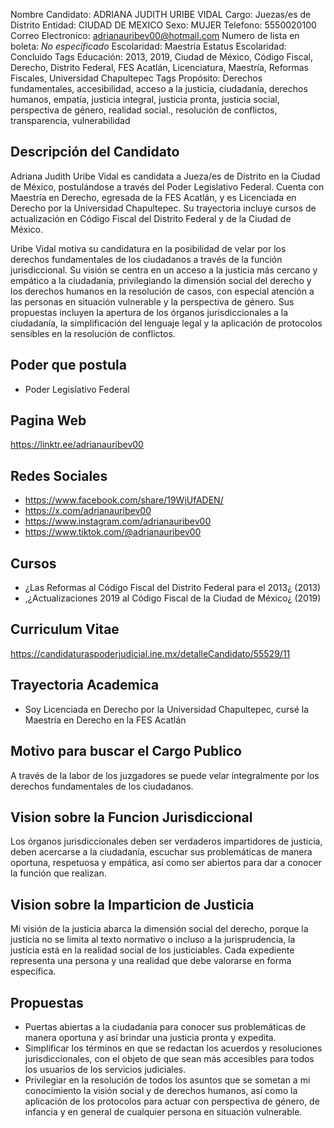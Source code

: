 Nombre Candidato: ADRIANA JUDITH URIBE VIDAL
Cargo: Juezas/es de Distrito
Entidad: CIUDAD DE MEXICO
Sexo: MUJER
Telefono: 5550020100
Correo Electronico: adrianauribev00@hotmail.com
Numero de lista en boleta: *No especificado*
Escolaridad: Maestría
Estatus Escolaridad: Concluido
Tags Educación: 2013, 2019, Ciudad de México, Código Fiscal, Derecho, Distrito Federal, FES Acatlán, Licenciatura, Maestría, Reformas Fiscales, Universidad Chapultepec
Tags Propósito: Derechos fundamentales, accesibilidad, acceso a la justicia, ciudadanía, derechos humanos, empatía, justicia integral, justicia pronta, justicia social, perspectiva de género, realidad social., resolución de conflictos, transparencia, vulnerabilidad


## Descripción del Candidato 

Adriana Judith Uribe Vidal es candidata a Jueza/es de Distrito en la Ciudad de México, postulándose a través del Poder Legislativo Federal. Cuenta con Maestría en Derecho, egresada de la FES Acatlán, y es Licenciada en Derecho por la Universidad Chapultepec. Su trayectoria incluye cursos de actualización en Código Fiscal del Distrito Federal y de la Ciudad de México.

Uribe Vidal motiva su candidatura en la posibilidad de velar por los derechos fundamentales de los ciudadanos a través de la función jurisdiccional. Su visión se centra en un acceso a la justicia más cercano y empático a la ciudadanía, privilegiando la dimensión social del derecho y los derechos humanos en la resolución de casos, con especial atención a las personas en situación vulnerable y la perspectiva de género. Sus propuestas incluyen la apertura de los órganos jurisdiccionales a la ciudadanía, la simplificación del lenguaje legal y la aplicación de protocolos sensibles en la resolución de conflictos.


## Poder que postula

- Poder Legislativo Federal


## Pagina Web

https://linktr.ee/adrianauribev00


## Redes Sociales

- https://www.facebook.com/share/19WjUfADEN/
- https://x.com/adrianauribev00
- https://www.instagram.com/adrianauribev00
- https://www.tiktok.com/@adrianauribev00


## Cursos

- ¿Las Reformas al Código Fiscal del Distrito Federal para el 2013¿ (2013)
- ,¿Actualizaciones 2019 al Código Fiscal de la Ciudad de México¿ (2019)


## Curriculum Vitae

https://candidaturaspoderjudicial.ine.mx/detalleCandidato/55529/11


## Trayectoria Academica

- Soy Licenciada en Derecho por la Universidad Chapultepec, cursé la Maestría en Derecho en la FES Acatlán


## Motivo para buscar el Cargo Publico

A través de la labor de los juzgadores se puede velar integralmente por los derechos fundamentales de los ciudadanos.


## Vision sobre la Funcion Jurisdiccional

Los órganos jurisdiccionales deben ser verdaderos impartidores de justicia, deben acercarse a la ciudadanía, escuchar sus problemáticas de manera oportuna, respetuosa y empática, así como ser abiertos para dar a conocer la función que realizan.


## Vision sobre la Imparticion de Justicia

Mi visión de la justicia abarca la dimensión social del derecho, porque la justicia no se limita al texto normativo o incluso a la jurisprudencia, la justicia está en la realidad social de los justiciables. Cada expediente representa una persona y una realidad que debe valorarse en forma específica.


## Propuestas

- Puertas abiertas a la ciudadanía para conocer sus problemáticas de manera oportuna y así brindar una justicia pronta y expedita.
- Simplificar los términos en que se redactan los acuerdos y resoluciones jurisdiccionales, con el objeto de que sean más accesibles para todos los usuarios de los servicios judiciales.
- Privilegiar en la resolución de todos los asuntos que se sometan a mi conocimiento la visión social y de derechos humanos, así como la aplicación de los protocolos para actuar con perspectiva de género, de infancia y en general de cualquier persona en situación vulnerable.

